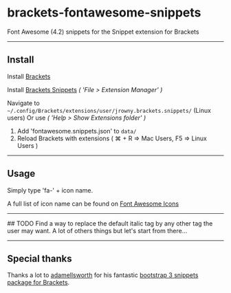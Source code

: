 brackets-fontawesome-snippets
=============================
Font Awesome (4.2) snippets for the Snippet extension for Brackets

---

## Install

Install [Brackets](http://brackets.io/)

Install [Brackets Snippets](https://github.com/jrowny/brackets-snippets) *( 'File > Extension Manager' )*

Navigate to `~/.config/Brackets/extensions/user/jrowny.brackets.snippets/` (Linux users)
Or use *( 'Help > Show Extensions folder' )*

1. Add 'fontawesome.snippets.json' to `data/`
2. Reload Brackets with extensions ( ⌘ + R => Mac Users, F5 => Linux Users )

---

## Usage

Simply type 'fa-' + icon name.

A full list of icon name can be found on [Font Awesome Icons](http://fortawesome.github.io/Font-Awesome/icons/)

---

## TODO
Find a way to replace the default italic tag by any other tag the user may want.
A lot of others things but let's start from there...

---

## Special thanks

Thanks a lot to [adamellsworth](https://github.com/adamellsworth) for his fantastic [bootstrap 3 snippets package for Brackets](https://github.com/adamellsworth/brackets-bootstrap3-snippets).

